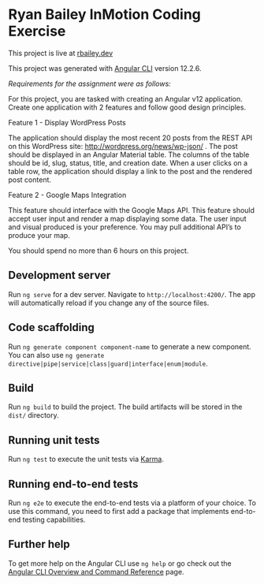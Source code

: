 # Ryan Bailey InMotion Coding Exercise

This project is live at [rbailey.dev](https://rbailey.dev/inmotion)

This project was generated with [Angular CLI](https://github.com/angular/angular-cli) version 12.2.6.

*Requirements for the assignment were as follows:*

For this project, you are tasked with creating an Angular v12 application. Create one application with 2 features and follow good design principles.

Feature 1 - Display WordPress Posts

The application should display the most recent 20 posts from the REST API on this WordPress site: http://wordpress.org/news/wp-json/ . The post should be displayed in an Angular Material table. The columns of the table should be id, slug, status, title, and creation date. When a user clicks on a table row, the application should display a link to the post and the rendered post content.

Feature 2 - Google Maps Integration

This feature should interface with the Google Maps API. This feature should accept user input and render a map displaying some data. The user input and visual produced is your preference. You may pull additional API’s to produce your map.

You should spend no more than 6 hours on this project. 

## Development server

Run `ng serve` for a dev server. Navigate to `http://localhost:4200/`. The app will automatically reload if you change any of the source files.

## Code scaffolding

Run `ng generate component component-name` to generate a new component. You can also use `ng generate directive|pipe|service|class|guard|interface|enum|module`.

## Build

Run `ng build` to build the project. The build artifacts will be stored in the `dist/` directory.

## Running unit tests

Run `ng test` to execute the unit tests via [Karma](https://karma-runner.github.io).

## Running end-to-end tests

Run `ng e2e` to execute the end-to-end tests via a platform of your choice. To use this command, you need to first add a package that implements end-to-end testing capabilities.

## Further help

To get more help on the Angular CLI use `ng help` or go check out the [Angular CLI Overview and Command Reference](https://angular.io/cli) page.
